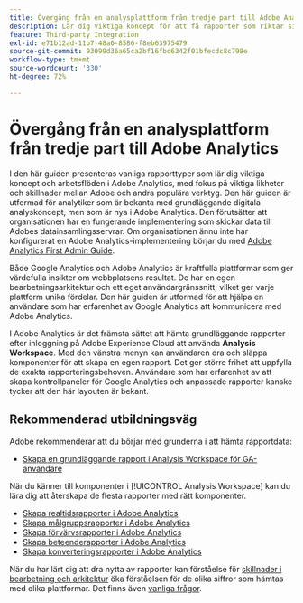```yaml
---
title: Övergång från en analysplattform från tredje part till Adobe Analytics
description: Lär dig viktiga koncept för att få rapporter som riktar sig till användare som är bekanta med andra plattformar, som Google Analytics.
feature: Third-party Integration
exl-id: e71b12ad-11b7-48a0-8586-f8eb63975479
source-git-commit: 93099d36a65ca2bf16fbd6342f01bfecdc8c798e
workflow-type: tm+mt
source-wordcount: '330'
ht-degree: 72%

---
```


# Övergång från en analysplattform från tredje part till Adobe Analytics

I den här guiden presenteras vanliga rapporttyper som lär dig viktiga koncept och arbetsflöden i Adobe Analytics, med fokus på viktiga likheter och skillnader mellan Adobe och andra populära verktyg. Den här guiden är utformad för analytiker som är bekanta med grundläggande digitala analyskoncept, men som är nya i Adobe Analytics. Den förutsätter att organisationen har en fungerande implementering som skickar data till Adobes datainsamlingsservrar. Om organisationen ännu inte har konfigurerat en Adobe Analytics-implementering börjar du med [Adobe Analytics First Admin Guide](/help/admin/admin-console/first-admin-guide.md).

Både Google Analytics och Adobe Analytics är kraftfulla plattformar som ger värdefulla insikter om webbplatsens resultat. De har en egen bearbetningsarkitektur och ett eget användargränssnitt, vilket ger varje plattform unika fördelar. Den här guiden är utformad för att hjälpa en användare som har erfarenhet av Google Analytics att kommunicera med Adobe Analytics.

I Adobe Analytics är det främsta sättet att hämta grundläggande rapporter efter inloggning på Adobe Experience Cloud att använda **Analysis Workspace**. Med den vänstra menyn kan användaren dra och släppa komponenter för att skapa en egen rapport. Det ger större frihet att uppfylla de exakta rapporteringsbehoven. Användare som har erfarenhet av att skapa kontrollpaneler för Google Analytics och anpassade rapporter kanske tycker att den här layouten är bekant.

## Rekommenderad utbildningsväg

Adobe rekommenderar att du börjar med grunderna i att hämta rapportdata:

* [Skapa en grundläggande rapport i Analysis Workspace för GA-användare](reports/create-report.md)

När du känner till komponenter i [!UICONTROL Analysis Workspace] kan du lära dig att återskapa de flesta rapporter med rätt komponenter.

* [Skapa realtidsrapporter i Adobe Analytics](reports/realtime-reports.md)
* [Skapa målgruppsrapporter i Adobe Analytics](reports/audience-reports.md)
* [Skapa förvärvsrapporter i Adobe Analytics](reports/acquisition-reports.md)
* [Skapa beteenderapporter i Adobe Analytics](reports/behavior-reports.md)
* [Skapa konverteringsrapporter i Adobe Analytics](reports/conversions-reports.md)

När du har lärt dig att dra nytta av rapporter kan förståelse för [skillnader i bearbetning och arkitektur](processing-differences.md) öka förståelsen för de olika siffror som hämtas med olika plattformar. Det finns även [vanliga frågor](faq.md).
